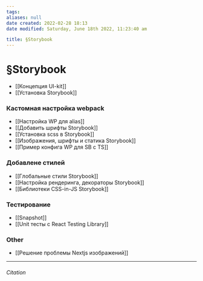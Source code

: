 ```yaml
---
tags: 
aliases: null
date created: 2022-02-28 18:13
date modified: Saturday, June 18th 2022, 11:23:40 am

title: §Storybook
---
```


# §Storybook

- [[Концепция UI-kit]]
- [[Установка Storybook]]

### Кастомная настройка webpack

- [[Настройка WP для alias]]
- [[Добавить шрифты Storybook]]
- [[Установка scss в Storybook]]
- [[Изображения, шрифты и статика Storybook]]
- [[Пример конфига WP для SB с TS]]

### Добавлене стилей

- [[Глобальные стили Storybook]]
- [[Настройка рендеринга, декораторы  Storybook]]
- [[Библиотеки CSS-in-JS Storybook]]

### Тестирование

- [[Snapshot]]
- [[Unit тесты с React Testing Library]]

### Other

- [[Решение проблемы Nextjs изображений]]

---

###### Citation
